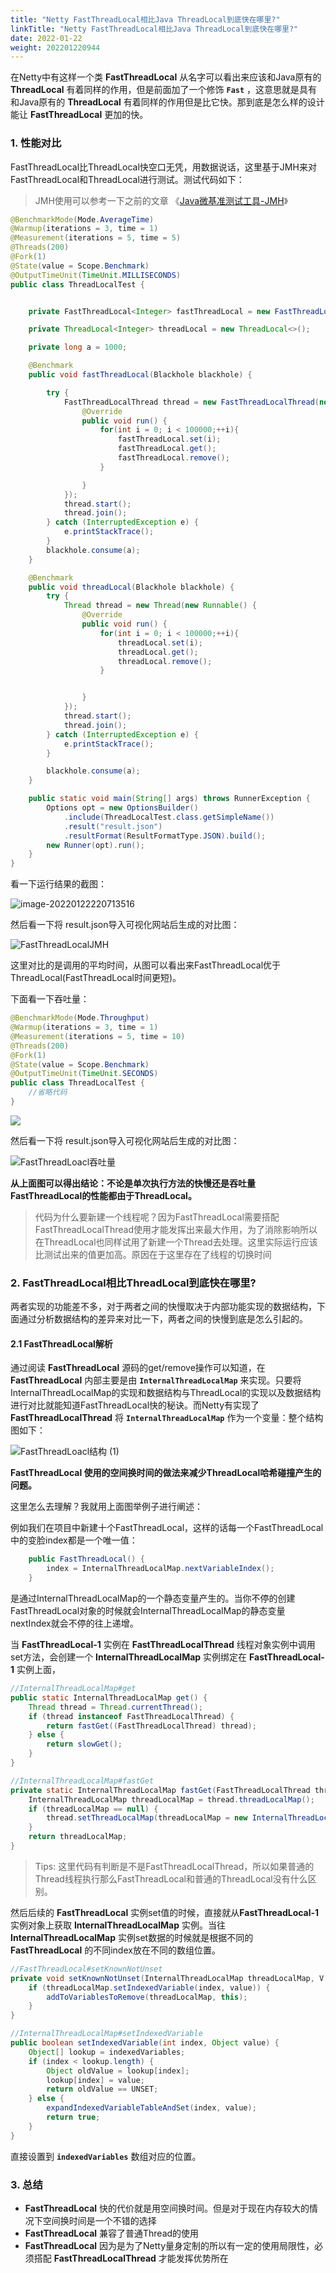 ```yaml
---
title: "Netty FastThreadLocal相比Java ThreadLocal到底快在哪里?"
linkTitle: "Netty FastThreadLocal相比Java ThreadLocal到底快在哪里?"
date: 2022-01-22
weight: 202201220944
---
```


在Netty中有这样一个类 **FastThreadLocal** 从名字可以看出来应该和Java原有的 **ThreadLocal** 有着同样的作用，但是前面加了一个修饰 **`Fast`** ，这意思就是具有和Java原有的 **ThreadLocal** 有着同样的作用但是比它快。那到底是怎么样的设计能让 **FastThreadLocal** 更加的快。

### 1. 性能对比

FastThreadLocal比ThreadLocal快空口无凭，用数据说话，这里基于JMH来对FastThreadLocal和ThreadLocal进行测试。测试代码如下：

> JMH使用可以参考一下之前的文章 《[Java微基准测试工具-JMH](https://juejin.cn/post/7041886951007338533)》

```java
@BenchmarkMode(Mode.AverageTime)
@Warmup(iterations = 3, time = 1)
@Measurement(iterations = 5, time = 5)
@Threads(200)
@Fork(1)
@State(value = Scope.Benchmark)
@OutputTimeUnit(TimeUnit.MILLISECONDS)
public class ThreadLocalTest {


    private FastThreadLocal<Integer> fastThreadLocal = new FastThreadLocal();

    private ThreadLocal<Integer> threadLocal = new ThreadLocal<>();

    private long a = 1000;

    @Benchmark
    public void fastThreadLocal(Blackhole blackhole) {

        try {
            FastThreadLocalThread thread = new FastThreadLocalThread(new Runnable() {
                @Override
                public void run() {
                    for(int i = 0; i < 100000;++i){
                        fastThreadLocal.set(i);
                        fastThreadLocal.get();
                        fastThreadLocal.remove();
                    }

                }
            });
            thread.start();
            thread.join();
        } catch (InterruptedException e) {
            e.printStackTrace();
        }
        blackhole.consume(a);
    }

    @Benchmark
    public void threadLocal(Blackhole blackhole) {
        try {
            Thread thread = new Thread(new Runnable() {
                @Override
                public void run() {
                    for(int i = 0; i < 100000;++i){
                        threadLocal.set(i);
                        threadLocal.get();
                        threadLocal.remove();
                    }


                }
            });
            thread.start();
            thread.join();
        } catch (InterruptedException e) {
            e.printStackTrace();
        }

        blackhole.consume(a);
    }

    public static void main(String[] args) throws RunnerException {
        Options opt = new OptionsBuilder()
            .include(ThreadLocalTest.class.getSimpleName())
            .result("result.json")
            .resultFormat(ResultFormatType.JSON).build();
        new Runner(opt).run();
    }
}
```

看一下运行结果的截图：

![image-20220122220713516](https://raw.githubusercontent.com/mxsm/picture/main/netty/image-20220122220713516.png)

然后看一下将 result.json导入可视化网站后生成的对比图：

![FastThreadLocalJMH](https://raw.githubusercontent.com/mxsm/picture/main/netty/FastThreadLocalJMH.png)

这里对比的是调用的平均时间，从图可以看出来FastThreadLocal优于ThreadLocal(FastThreadLocal时间更短)。

下面看一下吞吐量：

```java
@BenchmarkMode(Mode.Throughput)
@Warmup(iterations = 3, time = 1)
@Measurement(iterations = 5, time = 10)
@Threads(200)
@Fork(1)
@State(value = Scope.Benchmark)
@OutputTimeUnit(TimeUnit.SECONDS)
public class ThreadLocalTest {
    //省略代码
}
```

![](https://raw.githubusercontent.com/mxsm/picture/main/netty/image-20220122220123489.png)

然后看一下将 result.json导入可视化网站后生成的对比图：

![FastThreadLoacl吞吐量](https://raw.githubusercontent.com/mxsm/picture/main/netty/FastThreadLoacl%E5%90%9E%E5%90%90%E9%87%8F.png)

**从上面图可以得出结论：不论是单次执行方法的快慢还是吞吐量FastThreadLocal的性能都由于ThreadLocal。**

> 代码为什么要新建一个线程呢？因为FastThreadLocal需要搭配FastThreadLocalThread使用才能发挥出来最大作用，为了消除影响所以在ThreadLocal也同样试用了新建一个Thread去处理。这里实际运行应该比测试出来的值更加高。原因在于这里存在了线程的切换时间

### 2. FastThreadLocal相比ThreadLocal到底快在哪里?

两者实现的功能差不多，对于两者之间的快慢取决于内部功能实现的数据结构，下面通过分析数据结构的差异来对比一下，两者之间的快慢到底是怎么引起的。

#### 2.1 FastThreadLocal解析

通过阅读 **FastThreadLocal** 源码的get/remove操作可以知道，在 **FastThreadLocal** 内部主要是由 **`InternalThreadLocalMap`** 来实现。只要将InternalThreadLocalMap的实现和数据结构与ThreadLocal的实现以及数据结构进行对比就能知道FastThreadLocal快的秘诀。而Netty有实现了 **FastThreadLocalThread** 将 **`InternalThreadLocalMap`** 作为一个变量：整个结构图如下：

![FastThreadLoacl结构 (1)](https://raw.githubusercontent.com/mxsm/picture/main/netty/FastThreadLoacl%E7%BB%93%E6%9E%84%20(1).png)

**FastThreadLocal 使用的空间换时间的做法来减少ThreadLocal哈希碰撞产生的问题。** 

这里怎么去理解？我就用上面图举例子进行阐述：

例如我们在项目中新建十个FastThreadLocal，这样的话每一个FastThreadLocal中的变脸index都是一个唯一值：

```java
    public FastThreadLocal() {
        index = InternalThreadLocalMap.nextVariableIndex();
    }
```

是通过InternalThreadLocalMap的一个静态变量产生的。当你不停的创建FastThreadLocal对象的时候就会InternalThreadLocalMap的静态变量nextIndex就会不停的往上递增。

当  **FastThreadLocal-1** 实例在 **FastThreadLocalThread** 线程对象实例中调用 set方法，会创建一个 **InternalThreadLocalMap** 实例绑定在 **FastThreadLocal-1** 实例上面，

```java
//InternalThreadLocalMap#get
public static InternalThreadLocalMap get() {
    Thread thread = Thread.currentThread();
    if (thread instanceof FastThreadLocalThread) {
        return fastGet((FastThreadLocalThread) thread);
    } else {
        return slowGet();
    }
}

//InternalThreadLocalMap#fastGet
private static InternalThreadLocalMap fastGet(FastThreadLocalThread thread) {
    InternalThreadLocalMap threadLocalMap = thread.threadLocalMap();
    if (threadLocalMap == null) {
        thread.setThreadLocalMap(threadLocalMap = new InternalThreadLocalMap());
    }
    return threadLocalMap;
}
```

> Tips: 这里代码有判断是不是FastThreadLocalThread，所以如果普通的Thread线程执行那么FastThreadLocal和普通的ThreadLocal没有什么区别。

然后后续的 **FastThreadLocal** 实例set值的时候，直接就从**FastThreadLocal-1** 实例对象上获取 **InternalThreadLocalMap** 实例。当往 **InternalThreadLocalMap** 实例set数据的时候就是根据不同的 **FastThreadLocal** 的不同index放在不同的数组位置。

```java
//FastThreadLocal#setKnownNotUnset
private void setKnownNotUnset(InternalThreadLocalMap threadLocalMap, V value) {
    if (threadLocalMap.setIndexedVariable(index, value)) {
        addToVariablesToRemove(threadLocalMap, this);
    }
}

//InternalThreadLocalMap#setIndexedVariable
public boolean setIndexedVariable(int index, Object value) {
    Object[] lookup = indexedVariables;
    if (index < lookup.length) {
        Object oldValue = lookup[index];
        lookup[index] = value;
        return oldValue == UNSET;
    } else {
        expandIndexedVariableTableAndSet(index, value);
        return true;
    }
}
```

直接设置到 **`indexedVariables`** 数组对应的位置。

### 3. 总结

- **FastThreadLocal** 快的代价就是用空间换时间。但是对于现在内存较大的情况下空间换时间是一个不错的选择
- **FastThreadLocal** 兼容了普通Thread的使用
- **FastThreadLocal** 因为是为了Netty量身定制的所以有一定的使用局限性，必须搭配 **FastThreadLocalThread** 才能发挥优势所在